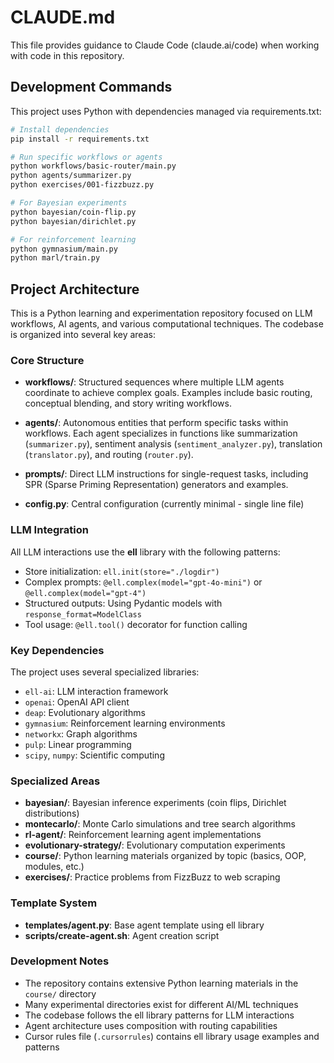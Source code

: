 # CLAUDE.md

This file provides guidance to Claude Code (claude.ai/code) when working with code in this repository.

## Development Commands

This project uses Python with dependencies managed via requirements.txt:

```bash
# Install dependencies
pip install -r requirements.txt

# Run specific workflows or agents
python workflows/basic-router/main.py
python agents/summarizer.py
python exercises/001-fizzbuzz.py

# For Bayesian experiments
python bayesian/coin-flip.py
python bayesian/dirichlet.py

# For reinforcement learning
python gymnasium/main.py
python marl/train.py
```

## Project Architecture

This is a Python learning and experimentation repository focused on LLM workflows, AI agents, and various computational techniques. The codebase is organized into several key areas:

### Core Structure

- **workflows/**: Structured sequences where multiple LLM agents coordinate to achieve complex goals. Examples include basic routing, conceptual blending, and story writing workflows.

- **agents/**: Autonomous entities that perform specific tasks within workflows. Each agent specializes in functions like summarization (`summarizer.py`), sentiment analysis (`sentiment_analyzer.py`), translation (`translator.py`), and routing (`router.py`).

- **prompts/**: Direct LLM instructions for single-request tasks, including SPR (Sparse Priming Representation) generators and examples.

- **config.py**: Central configuration (currently minimal - single line file)

### LLM Integration

All LLM interactions use the **ell** library with the following patterns:

- Store initialization: `ell.init(store="./logdir")`
- Complex prompts: `@ell.complex(model="gpt-4o-mini")` or `@ell.complex(model="gpt-4")`
- Structured outputs: Using Pydantic models with `response_format=ModelClass`
- Tool usage: `@ell.tool()` decorator for function calling

### Key Dependencies

The project uses several specialized libraries:
- `ell-ai`: LLM interaction framework
- `openai`: OpenAI API client
- `deap`: Evolutionary algorithms
- `gymnasium`: Reinforcement learning environments
- `networkx`: Graph algorithms
- `pulp`: Linear programming
- `scipy`, `numpy`: Scientific computing

### Specialized Areas

- **bayesian/**: Bayesian inference experiments (coin flips, Dirichlet distributions)
- **montecarlo/**: Monte Carlo simulations and tree search algorithms
- **rl-agent/**: Reinforcement learning agent implementations
- **evolutionary-strategy/**: Evolutionary computation experiments
- **course/**: Python learning materials organized by topic (basics, OOP, modules, etc.)
- **exercises/**: Practice problems from FizzBuzz to web scraping

### Template System

- **templates/agent.py**: Base agent template using ell library
- **scripts/create-agent.sh**: Agent creation script

### Development Notes

- The repository contains extensive Python learning materials in the `course/` directory
- Many experimental directories exist for different AI/ML techniques
- The codebase follows the ell library patterns for LLM interactions
- Agent architecture uses composition with routing capabilities
- Cursor rules file (`.cursorrules`) contains ell library usage examples and patterns